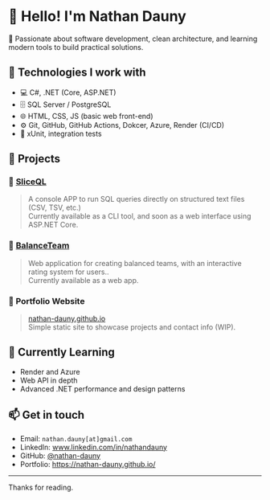 # 👋 Hello! I'm Nathan Dauny

🎯 Passionate about software development, clean architecture, and learning modern tools to build practical solutions.

## 🧰 Technologies I work with

- 💻 C#, .NET (Core, ASP.NET)
- 🗄️ SQL Server / PostgreSQL
- 🌐 HTML, CSS, JS (basic web front-end)
- ⚙️ Git, GitHub, GitHub Actions, Dokcer, Azure, Render (CI/CD)
- 🧪 xUnit, integration tests

## 🚀 Projects

### 🔹 [SliceQL](https://github.com/nathan-dauny/SliceQL)
> A console APP to run SQL queries directly on structured text files (CSV, TSV, etc.)  
Currently available as a CLI tool, and soon as a web interface using ASP.NET Core.

### 🔹 [BalanceTeam](https://balanceteam-postgresql.onrender.com)
> Web application for creating balanced teams, with an interactive rating system for users..  
Currently available as a web app.

### 🔹 Portfolio Website
> [nathan-dauny.github.io](https://nathan-dauny.github.io)  
Simple static site to showcase projects and contact info (WIP).

## 🧠 Currently Learning
- Render and Azure
- Web API  in depth
- Advanced .NET performance and design patterns

## 📫 Get in touch

- Email: `nathan.dauny[at]gmail.com`
- LinkedIn: www.linkedin.com/in/nathandauny
- GitHub: [@nathan-dauny](https://github.com/nathan-dauny)
- Portfolio: https://nathan-dauny.github.io/
---

Thanks for reading. 
